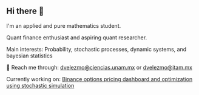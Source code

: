 ## Hi there 👋
I'm an applied and pure mathematics student. 

Quant finance enthusiast and aspiring quant researcher.

Main interests: Probability, stochastic processes, dynamic systems, and bayesian statistics

📨 Reach me through:  dvelezmo@ciencias.unam.mx or dvelezmo@itam.mx

Currently working on: <ins> Binance options pricing dashboard and optimization using stochastic simulation </ins> 
